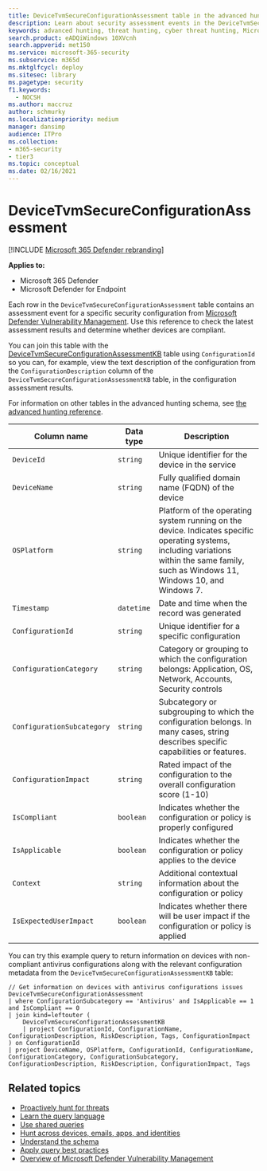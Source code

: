```yaml
---
title: DeviceTvmSecureConfigurationAssessment table in the advanced hunting schema
description: Learn about security assessment events in the DeviceTvmSecureConfigurationAssessment table of the advanced hunting schema. These events provide device information, security configuration details, impact, and compliance information.
keywords: advanced hunting, threat hunting, cyber threat hunting, Microsoft 365 Defender, microsoft 365, m365, search, query, telemetry, schema reference, kusto, table, column, data type, description, threat & vulnerability management, TVM, device management, security configuration, DeviceTvmSecureConfigurationAssessment
search.product: eADQiWindows 10XVcnh
search.appverid: met150
ms.service: microsoft-365-security
ms.subservice: m365d
ms.mktglfcycl: deploy
ms.sitesec: library
ms.pagetype: security
f1.keywords: 
  - NOCSH
ms.author: maccruz
author: schmurky
ms.localizationpriority: medium
manager: dansimp
audience: ITPro
ms.collection: 
- m365-security
- tier3
ms.topic: conceptual
ms.date: 02/16/2021
---
```


# DeviceTvmSecureConfigurationAssessment

[!INCLUDE [Microsoft 365 Defender rebranding](../includes/microsoft-defender.md)]


**Applies to:**
- Microsoft 365 Defender
- Microsoft Defender for Endpoint

Each row in the `DeviceTvmSecureConfigurationAssessment` table contains an assessment event for a specific security configuration from [Microsoft Defender Vulnerability Management](/windows/security/threat-protection/microsoft-defender-atp/next-gen-threat-and-vuln-mgt). Use this reference to check the latest assessment results and determine whether devices are compliant.

You can join this table with the [DeviceTvmSecureConfigurationAssessmentKB](advanced-hunting-devicetvmsecureconfigurationassessmentkb-table.md) table using `ConfigurationId` so you can, for example, view the text description of the configuration from the `ConfigurationDescription` column of the `DeviceTvmSecureConfigurationAssessmentKB` table, in the configuration assessment results.

For information on other tables in the advanced hunting schema, see [the advanced hunting reference](advanced-hunting-schema-tables.md).

| Column name | Data type | Description |
|-------------|-----------|-------------|
| `DeviceId` | `string` | Unique identifier for the device in the service |
| `DeviceName` | `string` | Fully qualified domain name (FQDN) of the device |
| `OSPlatform` | `string` | Platform of the operating system running on the device. Indicates specific operating systems, including variations within the same family, such as Windows 11, Windows 10, and Windows 7.|
| `Timestamp` | `datetime` | Date and time when the record was generated |
| `ConfigurationId` | `string` | Unique identifier for a specific configuration |
| `ConfigurationCategory` | `string` | Category or grouping to which the configuration belongs: Application, OS, Network, Accounts, Security controls |
| `ConfigurationSubcategory` | `string` | Subcategory or subgrouping to which the configuration belongs. In many cases,  string describes specific capabilities or features. |
| `ConfigurationImpact` | `string` | Rated impact of the configuration to the overall configuration score (1-10) |
| `IsCompliant` | `boolean` | Indicates whether the configuration or policy is properly configured |
| `IsApplicable` | `boolean` | Indicates whether the configuration or policy applies to the device |
| `Context` | `string` | Additional contextual information about the configuration or policy |
| `IsExpectedUserImpact` | `boolean` | Indicates whether there will be user impact if the configuration or policy is applied |

You can try this example query to return information on devices with non-compliant antivirus configurations along with the relevant configuration metadata from the `DeviceTvmSecureConfigurationAssessmentKB` table:

```kusto
// Get information on devices with antivirus configurations issues
DeviceTvmSecureConfigurationAssessment
| where ConfigurationSubcategory == 'Antivirus' and IsApplicable == 1 and IsCompliant == 0
| join kind=leftouter (
    DeviceTvmSecureConfigurationAssessmentKB
    | project ConfigurationId, ConfigurationName, ConfigurationDescription, RiskDescription, Tags, ConfigurationImpact
) on ConfigurationId
| project DeviceName, OSPlatform, ConfigurationId, ConfigurationName, ConfigurationCategory, ConfigurationSubcategory, ConfigurationDescription, RiskDescription, ConfigurationImpact, Tags
```

## Related topics

- [Proactively hunt for threats](advanced-hunting-overview.md)
- [Learn the query language](advanced-hunting-query-language.md)
- [Use shared queries](advanced-hunting-shared-queries.md)
- [Hunt across devices, emails, apps, and identities](advanced-hunting-query-emails-devices.md)
- [Understand the schema](advanced-hunting-schema-tables.md)
- [Apply query best practices](advanced-hunting-best-practices.md)
- [Overview of Microsoft Defender Vulnerability Management](/windows/security/threat-protection/microsoft-defender-atp/next-gen-threat-and-vuln-mgt)